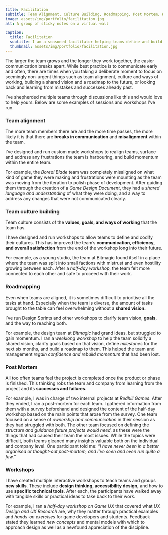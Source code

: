 ```yaml
---
title: Facilitation
subtitle: Team Alignment, Culture Building, Roadmapping, Post Mortem, Workshops
image: assets/img/portfolio/facilitation.jpg
alt: A group of sticky notes on a virtual wall

caption:
  title: Facilitation
  subtitle: I am a seasoned facilitator helping teams define and build their culture, find alignment, build roadmaps, learn new skills, and wrap up projects to maximise learnings. These workshops or sessions can be either in person or online depending on the team’s needs. The length varies from a half day workshop to a week long series, depending on what the team's current situation and objectives are.
  thumbnail: assets/img/portfolio/facilitation.jpg
---
```

The larger the team grows and the longer they work together, the easier communication breaks apart. While best practice is to communicate early and often, there are times when you taking a deliberate moment to focus on seemingly non-urgent things such as team alignment, culture and ways of working, building a shared vision and a roadmap to the future, or looking back and learning from mistakes and successes already past.

I’ve shepherded multiple teams through discussions like this and would love to help yours. Below are some examples of sessions and workshops I’ve run.

<h3>Team alignment</h3>
The more team members there are and the more time passes, the more likely it is that there are <b>breaks in communication</b> and <b>misalignment</b> within the team.

I’ve designed and run custom made workshops to realign teams, surface and address any frustrations the team is harbouring, and build momentum within the entire team.

For example, the <i>Boreal Blade</i> team was completely misaligned on what kind of game they were making and frustrations were mounting as the team was moving from the iteration to polish phase of development. After guiding them through the creation of a <i>Game Design Document</i>, they had a <i>shared language and understanding</i> of what they were doing, and a way to address any changes that were not communicated clearly.

<h3>Team culture building</h3>
Team culture consists of the <b>values, goals, and ways of working</b> that the team has.

I have designed and run workshops to allow teams to define and codify their cultures. This has improved the team’s <b>communication, efficiency, and overall satisfaction</b> from the end of the workshop long into their future.

For example, as a young studio, the team at Bitmagic found itself in a place where the team was split into small factions with mistrust and even hostility growing between each. After a <i>half-day workshop</i>, the team felt more connected to each other and safe to proceed with their work.

<h3>Roadmapping</h3>
Even when teams are aligned, it is sometimes difficult to prioritise all the tasks at hand. Especially when the team is diverse, the amount of tasks brought to the table can feel overwhelming without a <b>shared vision.</b>

I’ve run Design Sprints and other workshops to clarify team vision, <b>goals</b>, and the way to reaching both.

For example, the design team at <i>Bitmagic</i> had grand ideas, but struggled to gain momentum. I ran a <i>weeklong workshop</i> to help the team solidify a shared vision, clarify goals based on that vision, define <i>milestones</i> for the next six months, and build a roadmap to them. This helped the team and management <i>regain confidence and rebuild momentum</i> that had been lost.

<h3>Post Mortem</h3>
All too often teams feel the project is completed once the product or phase is finished. This thinking robs the team and company from learning from the project and its <b>successes and failures.</b>

For example, I was in charge of two internal projects at <i>Redhill Games</i>. After they ended, I ran a post-mortem for each team. I gathered information from them with a survey beforehand and designed the content of the half-day workshop based on the main points that arose from the survey. One team focused on a sense of <i>ownership and communication</i> in their session as they had struggled with both. The other team focused on defining the <i>structure and guidance future projects would need</i>, as these were the things that had caused their team the most issues. While the topics were difficult, both teams gleaned many insights valuable both on the individual and company level. One participant told me: <i>“I have never been in a better organised or thought-out post-mortem, and I’ve seen and even run quite a few.”</i>

<h3>Workshops</h3>
I have created multiple interactive workshops to teach teams and groups <b>new skills</b>. These include <b>design thinking, accessibility design,</b> and how to use <b>specific technical tools</b>. After each, the participants have walked away with tangible skills or practical ideas to take back to their work.

For example, I ran a <i>half-day workshop on Game UX</i> that covered what <i>UX Design and UX Research</i> are, why they matter through practical examples and <i>hands-on exercises</i> for game developers and students. Feedback stated they learned <i>new concepts</i> and mental models with which to approach design as well as a newfound appreciation of the discipline.